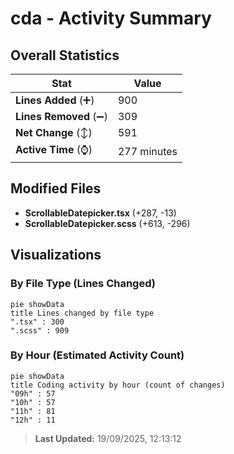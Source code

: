 # cda - Activity Summary 

## Overall Statistics

| Stat                   | Value                                                             |
| ---------------------- | ----------------------------------------------------------------- |
| **Lines Added** (➕)   | 900                                          |
| **Lines Removed** (➖) | 309                                        |
| **Net Change** (↕)    | 591                |
| **Active Time** (⌚)   | 277 minutes |


## Modified Files
- **ScrollableDatepicker.tsx** (+287, -13)
- **ScrollableDatepicker.scss** (+613, -296)

## Visualizations

### By File Type (Lines Changed)

```mermaid
pie showData
title Lines changed by file type
".tsx" : 300
".scss" : 909
```

### By Hour (Estimated Activity Count)

```mermaid
pie showData
title Coding activity by hour (count of changes)
"09h" : 57
"10h" : 57
"11h" : 81
"12h" : 11
```


> **Last Updated:** 19/09/2025, 12:13:12